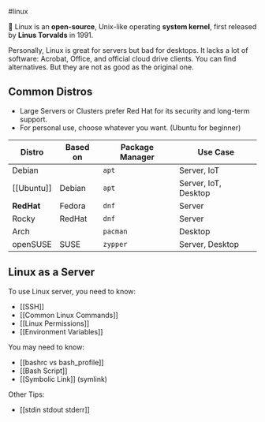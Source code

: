 #linux

🐧 Linux is an **open-source**, Unix-like operating **system kernel**, first released by **Linus Torvalds** in 1991.

Personally, Linux is great for servers but bad for desktops. It lacks a lot of software: Acrobat, Office, and official cloud drive clients. You can find alternatives. But they are not as good as the original one.

## Common Distros

- Large Servers or Clusters prefer Red Hat for its security and long-term support.
- For personal use, choose whatever you want. (Ubuntu for beginner)

| Distro     | Based on | Package Manager | Use Case             |
| ---------- | -------- | --------------- | -------------------- |
| Debian     |          | `apt`           | Server, IoT          |
| [[Ubuntu]] | Debian   | `apt`           | Server, IoT, Desktop |
| **RedHat** | Fedora   | `dnf`           | Server               |
| Rocky      | RedHat   | `dnf`           | Server               |
| Arch       |          | `pacman`        | Desktop              |
| openSUSE   | SUSE     | `zypper`        | Server, Desktop      |

## Linux as a Server

To use Linux server, you need to know:
- [[SSH]]
- [[Common Linux Commands]]
- [[Linux Permissions]]
- [[Environment Variables]]

You may need to know:
- [[bashrc vs bash_profile]]
- [[Bash Script]]
- [[Symbolic Link]] (symlink)

Other Tips:
- [[stdin stdout stderr]]